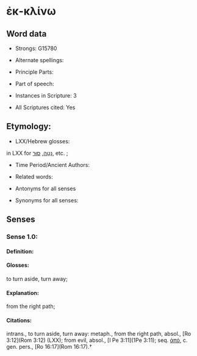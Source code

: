 # ἐκ-κλίνω 

<!-- Status: S2=NeedsEdits -->
<!-- Lexica used for edits:   -->

## Word data

* Strongs: G15780

* Alternate spellings:



* Principle Parts: 


* Part of speech: 


* Instances in Scripture: 3

* All Scriptures cited: Yes

## Etymology: 


* LXX/Hebrew glosses: 

in LXX for [נָטָה](//en-uhl/H5186), [סוּר](//en-uhl/H5493), etc. ;

* Time Period/Ancient Authors: 


* Related words: 

* Antonyms for all senses

* Synonyms for all senses: 


## Senses 


### Sense  1.0: 

#### Definition: 

#### Glosses: 

to turn aside, turn away; 

#### Explanation: 

from the right path; 

#### Citations: 

intrans., to turn aside, turn away: metaph., from the right path, absol., [Ro 3:12](Rom 3:12) (LXX); from evil, absol., [I Pe 3:11](1Pe 3:11); seq. [ἀπό](), c. gen. pers., [Ro 16:17](Rom 16:17).†
